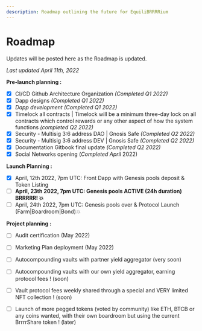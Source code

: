 ```yaml
---
description: Roadmap outlining the future for EquiliBRRRRium
---
```


# Roadmap

Updates will be posted here as the Roadmap is updated.

_Last updated April 11th, 2022_

**Pre-launch planning :**&#x20;

* [x] CI/CD Github Architecture Organization _(Completed Q1 2022)_
* [x] Dapp designs _(Completed Q1 2022)_
* [x] _Dapp development (Completed Q1 2022)_
* [x] Timelock all contracts | Timelock will be a minimum three-day lock on all contracts which control rewards or any other aspect of how the system functions _(completed Q2 2022)_
* [x] Security - Multisig 3:6 address DAO | Gnosis Safe _(Completed Q2 2022)_
* [x] Security - Multisig 3:6 address DEV | Gnosis Safe _(Completed Q2 2022)_
* [x] Documentation Gitbook final update _(Completed Q2 2022)_
* [x] Social Networks opening (_Completed April_ 2022)

**Launch Planning :**&#x20;

* [x] April, 12th 2022, 7pm UTC: Front Dapp with Genesis pools deposit & Token Listing&#x20;
* [ ] **April, 23th 2022, 7pm UTC: Genesis pools ACTIVE (24h duration) BRRRRR! 💥**
* [ ] April, 24th 2022, 7pm UTC: Genesis pools over & Protocol Launch (Farm|Boardroom|Bond)_💥_

**Project planning :**&#x20;

* [ ] Audit certification (May 2022)&#x20;
* [ ] Marketing Plan deployment (May 2022)
* [ ] Autocompounding vaults with partner yield aggregator (very soon)
* [ ] Autocompounding vaults with our own yield aggregator, earning protocol fees ! (soon)
* [ ] Vault protocol fees weekly shared through a special and VERY limited NFT collection ! (soon)
* [ ] Launch of more pegged tokens (voted by community) like ETH, BTCB or any coins wanted, with their own boardroom but using the current BrrrrShare token ! (later)

